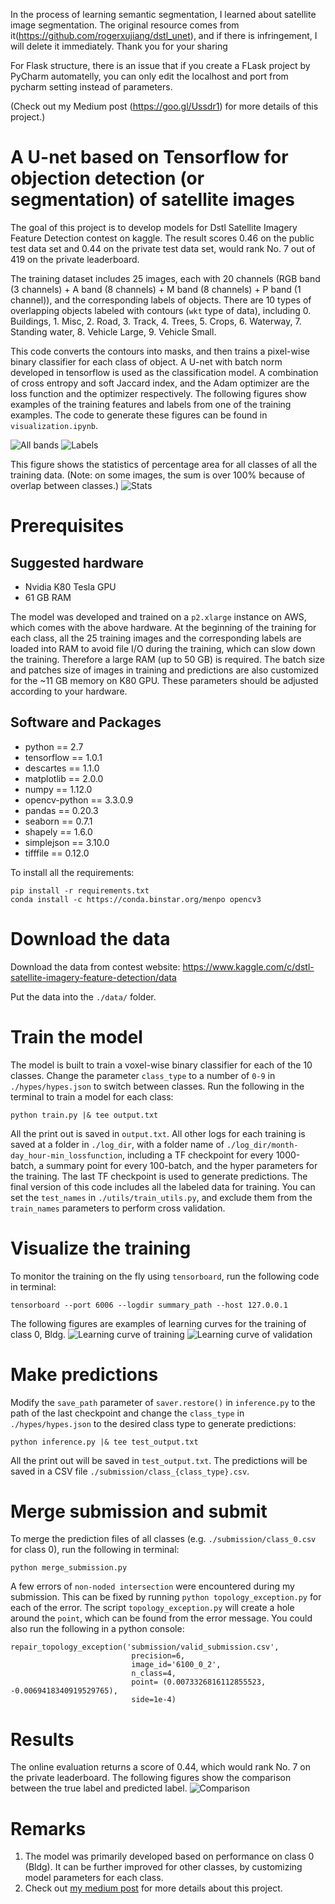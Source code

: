 In the process of learning semantic segmentation, I learned about satellite image segmentation. The original resource comes from it(https://github.com/rogerxujiang/dstl_unet), and if there is infringement, I will delete it immediately. Thank you for your sharing

For Flask structure, there is an issue that if you create a FLask project by PyCharm automatelly, you can only edit the localhost and port from pycharm setting instead of parameters.

(Check out my Medium post (https://goo.gl/Ussdr1) for more details of this project.)

# A U-net based on Tensorflow for objection detection (or segmentation) of satellite images

The goal of this project is to develop models for Dstl Satellite Imagery Feature Detection contest on kaggle. The result scores 0.46 on the public test data set and 0.44 on the private test data set, would rank No. 7 out of 419 on the private leaderboard. 

The training dataset includes 25 images, each with 20 channels (RGB band (3 channels)  + A band (8 channels) + M band (8 channels) + P band (1 channel)), and the corresponding labels of objects. There are 10 types of overlapping objects labeled with contours (`wkt` type of data), including 0. Buildings, 1. Misc, 2. Road, 3. Track, 4. Trees, 5. Crops, 6. Waterway, 7. Standing water, 8. Vehicle Large, 9. Vehicle Small.

This code converts the contours into masks, and then trains a pixel-wise binary classifier for each class of object. A U-net with batch norm developed in tensorflow is used as the classification model. A combination of cross entropy and soft Jaccard index, and the Adam optimizer are the loss function and the optimizer respectively. The following figures show examples of the training features and labels from one of the training examples. The code to generate these figures can be found in `visualization.ipynb`.

![All bands](https://user-images.githubusercontent.com/6231739/29629077-8f59cdc8-8805-11e7-92d1-978bfc3b2f6d.png)
![Labels](https://user-images.githubusercontent.com/6231739/29629079-915f1f4c-8805-11e7-9c02-02e1c40500f7.png)

This figure shows the statistics of percentage area for all classes of all the training data. (Note: on some images, the sum is over 100% because of overlap between classes.)
![Stats](https://user-images.githubusercontent.com/6231739/29629084-94624fde-8805-11e7-913b-f852ec4d79f8.png)

# Prerequisites
## Suggested hardware
* Nvidia K80 Tesla GPU
* 61 GB RAM

The model was developed and trained on a `p2.xlarge` instance on AWS, which comes with the above hardware. At the beginning of the training for each class, all the 25 training images and the corresponding labels are loaded into RAM to avoid file  I/O during the training, which can slow down the training. Therefore a large RAM (up to 50 GB) is required. The batch size and patches size of images in training and predictions are also customized for the ~11 GB memory on K80 GPU. These parameters should be adjusted according to your hardware.

## Software and Packages
* python == 2.7
* tensorflow == 1.0.1
* descartes == 1.1.0
* matplotlib == 2.0.0
* numpy == 1.12.0
* opencv-python == 3.3.0.9
* pandas == 0.20.3
* seaborn == 0.7.1
* shapely == 1.6.0
* simplejson == 3.10.0
* tifffile == 0.12.0

To install all the requirements:
```
pip install -r requirements.txt
conda install -c https://conda.binstar.org/menpo opencv3
```


# Download the data

Download the data from contest website: https://www.kaggle.com/c/dstl-satellite-imagery-feature-detection/data

Put the data into the `./data/` folder.

# Train the model
The model is built to train a voxel-wise binary classifier for each of the 10 classes. Change the parameter `class_type` to a number of `0-9` in `./hypes/hypes.json` to switch between classes. Run the following in the terminal to train a model for each class:
```
python train.py |& tee output.txt
```
All the print out is saved in `output.txt`. All other logs for each training is saved at a folder in `./log_dir`, with a folder name of `./log_dir/month-day_hour-min_lossfunction`, including a TF checkpoint for every 1000-batch, a summary point for every 100-batch, and the hyper parameters for the training. The last TF checkpoint is used to generate predictions.
The final version of this code includes all the labeled data for training. You can set the `test_names` in `./utils/train_utils.py`, and exclude them from the `train_names` parameters to perform cross validation.

# Visualize the training
To monitor the training on the fly using `tensorboard`, run the following code in terminal:
```
tensorboard --port 6006 --logdir summary_path --host 127.0.0.1
```
The following figures are examples of learning curves for the training of class 0, Bldg.
![Learning curve of training](https://user-images.githubusercontent.com/6231739/29622323-1a8557e2-87f1-11e7-9110-96f7a9a2a4ef.png)
![Learning curve of validation](https://user-images.githubusercontent.com/6231739/29622328-1d16a7cc-87f1-11e7-8137-4cd07c1d9af7.png)

# Make predictions
Modify the `save_path` parameter of `saver.restore()` in `inference.py` to the path of the last checkpoint and change the `class_type` in `./hypes/hypes.json` to the desired class type to generate predictions:
```
python inference.py |& tee test_output.txt
```
All the print out will be saved in `test_output.txt`. The predictions will be saved in a CSV file `./submission/class_{class_type}.csv`.

# Merge submission and submit
To merge the prediction files of all classes (e.g. `./submission/class_0.csv` for class 0), run the following in terminal:
```
python merge_submission.py
```
A few errors of `non-noded intersection` were encountered during my submission. This can be fixed by running `python topology_exception.py` for each of the error. The script `topology_exception.py` will create a hole around the `point`, which can be found from the error message. You could also run the following in a python console:

```
repair_topology_exception('submission/valid_submission.csv', 
                           precision=6, 
                           image_id='6100_0_2',
                           n_class=4,
                           point= (0.0073326816112855523, -0.0069418340919529765),
                           side=1e-4)
```
# Results
The online evaluation returns a score of 0.44, which would rank No. 7 on the private leaderboard. The following figures show the comparison between the true label and predicted label.
![Comparison](https://user-images.githubusercontent.com/6231739/29648659-4b9e8526-885d-11e7-90f3-43a602c1277a.png)

# Remarks
1. The model was primarily developed based on performance on class 0 (Bldg). It can be further improved for other classes, by customizing model parameters for each class.
2. Check out [my medium post](https://medium.com/@rogerxujiang/dstl-satellite-imagery-contest-on-kaggle-2f3ef7b8ac40) for more details about this project.
